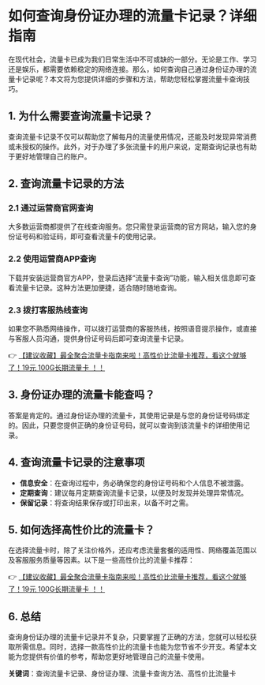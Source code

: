 # 如何查询身份证办理的流量卡记录？详细指南

在现代社会，流量卡已成为我们日常生活中不可或缺的一部分。无论是工作、学习还是娱乐，都需要依赖稳定的网络连接。那么，如何查询自己通过身份证办理的流量卡记录呢？本文将为您提供详细的步骤和方法，帮助您轻松掌握流量卡查询技巧。

## 1. 为什么需要查询流量卡记录？

查询流量卡记录不仅可以帮助您了解每月的流量使用情况，还能及时发现异常消费或未授权的操作。此外，对于办理了多张流量卡的用户来说，定期查询记录也有助于更好地管理自己的账户。

## 2. 查询流量卡记录的方法

### 2.1 通过运营商官网查询

大多数运营商都提供了在线查询服务。您只需登录运营商的官方网站，输入您的身份证号码和验证码，即可查看流量卡的使用记录。

### 2.2 使用运营商APP查询

下载并安装运营商官方APP，登录后选择“流量卡查询”功能，输入相关信息即可查看流量卡记录。这种方法更加便捷，适合随时随地查询。

### 2.3 拨打客服热线查询

如果您不熟悉网络操作，可以拨打运营商的客服热线，按照语音提示操作，或直接与客服人员沟通，提供身份证号码后即可查询流量卡记录。

👉 [【建议收藏】最全聚合流量卡指南来啦！高性价比流量卡推荐，看这个就够了！19元 100G长期流量卡 ！！](https://bit.ly/Liuliangka)

## 3. 身份证办理的流量卡能查吗？

答案是肯定的。通过身份证办理的流量卡，其使用记录是与您的身份证号码绑定的。因此，只要您提供正确的身份证号码，就可以查询到该流量卡的详细使用记录。

## 4. 查询流量卡记录的注意事项

- **信息安全**：在查询过程中，务必确保您的身份证号码和个人信息不被泄露。
- **定期查询**：建议每月定期查询流量卡记录，以便及时发现并处理异常情况。
- **保留记录**：将查询结果保存或打印出来，以备不时之需。

## 5. 如何选择高性价比的流量卡？

在选择流量卡时，除了关注价格外，还应考虑流量套餐的适用性、网络覆盖范围以及客服服务质量等因素。以下是一些高性价比的流量卡推荐：

👉 [【建议收藏】最全聚合流量卡指南来啦！高性价比流量卡推荐，看这个就够了！19元 100G长期流量卡 ！！](https://bit.ly/Liuliangka)

## 6. 总结

查询身份证办理的流量卡记录并不复杂，只要掌握了正确的方法，您就可以轻松获取所需信息。同时，选择一款高性价比的流量卡也能为您节省不少开支。希望本文能为您提供有价值的参考，帮助您更好地管理自己的流量卡使用。

**关键词**：查询流量卡记录、身份证办理、流量卡查询方法、高性价比流量卡